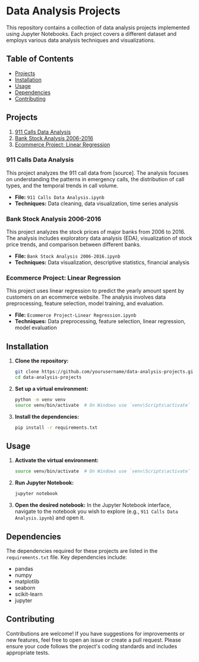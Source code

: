 # Data Analysis Projects

This repository contains a collection of data analysis projects implemented using Jupyter Notebooks. Each project covers a different dataset and employs various data analysis techniques and visualizations.

## Table of Contents

- [Projects](#projects)
- [Installation](#installation)
- [Usage](#usage)
- [Dependencies](#dependencies)
- [Contributing](#contributing)


## Projects

1. [911 Calls Data Analysis](#911-calls-data-analysis)
2. [Bank Stock Analysis 2006-2016](#bank-stock-analysis-2006-2016)
3. [Ecommerce Project: Linear Regression](#ecommerce-project-linear-regression)

### 911 Calls Data Analysis

This project analyzes the 911 call data from [source]. The analysis focuses on understanding the patterns in emergency calls, the distribution of call types, and the temporal trends in call volume.

- **File:** `911 Calls Data Analysis.ipynb`
- **Techniques:** Data cleaning, data visualization, time series analysis

### Bank Stock Analysis 2006-2016

This project analyzes the stock prices of major banks from 2006 to 2016. The analysis includes exploratory data analysis (EDA), visualization of stock price trends, and comparison between different banks.

- **File:** `Bank Stock Analysis 2006-2016.ipynb`
- **Techniques:** Data visualization, descriptive statistics, financial analysis

### Ecommerce Project: Linear Regression

This project uses linear regression to predict the yearly amount spent by customers on an ecommerce website. The analysis involves data preprocessing, feature selection, model training, and evaluation.

- **File:** `Ecommerce Project-Linear Regression.ipynb`
- **Techniques:** Data preprocessing, feature selection, linear regression, model evaluation

## Installation

1. **Clone the repository:**
   ```sh
   git clone https://github.com/yourusername/data-analysis-projects.git
   cd data-analysis-projects
   ```

2. **Set up a virtual environment:**
   ```sh
   python -m venv venv
   source venv/bin/activate  # On Windows use `venv\Scripts\activate`
   ```

3. **Install the dependencies:**
   ```sh
   pip install -r requirements.txt
   ```

## Usage

1. **Activate the virtual environment:**
   ```sh
   source venv/bin/activate  # On Windows use `venv\Scripts\activate`
   ```

2. **Run Jupyter Notebook:**
   ```sh
   jupyter notebook
   ```

3. **Open the desired notebook:**
   In the Jupyter Notebook interface, navigate to the notebook you wish to explore (e.g., `911 Calls Data Analysis.ipynb`) and open it.

## Dependencies

The dependencies required for these projects are listed in the `requirements.txt` file. Key dependencies include:

- pandas
- numpy
- matplotlib
- seaborn
- scikit-learn
- jupyter

## Contributing

Contributions are welcome! If you have suggestions for improvements or new features, feel free to open an issue or create a pull request. Please ensure your code follows the project's coding standards and includes appropriate tests.


